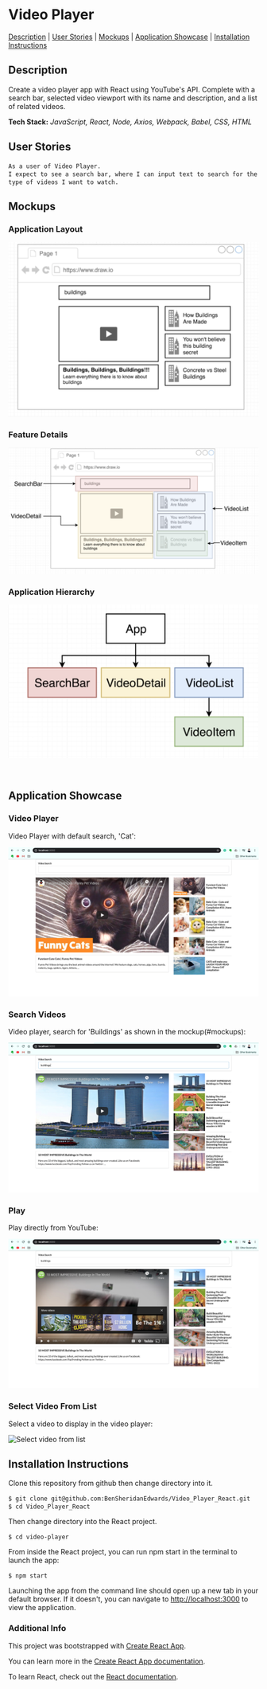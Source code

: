 # Video Player

[Description](#description) | [User Stories](#user-stories) | [Mockups](#mockups) | [Application Showcase](#app-showcase) | [Installation Instructions](#installation)

## <a name="description">Description</a>

Create a video player app with React using YouTube's API. Complete with a search bar, selected video viewport with its name and description, and a list of related videos.

**Tech Stack:** *JavaScript, React, Node, Axios, Webpack, Babel, CSS, HTML*

## <a name="user-stories">User Stories</a>

```
As a user of Video Player.
I expect to see a search bar, where I can input text to search for the type of videos I want to watch.
```

## <a name="mockups">Mockups</a>

### Application Layout
![Layout Mockup](https://github.com/BenSheridanEdwards/Video_Player_React/blob/master/images/Mockups/VideoPlayer-LayoutMockup.png)

### Feature Details
![Feature Mockup](https://github.com/BenSheridanEdwards/Video_Player_React/blob/master/images/Mockups/VideoPlayer-FeatureMockUp.png)

### Application Hierarchy
![App Hierarchy Mockup](https://github.com/BenSheridanEdwards/Video_Player_React/blob/master/images/Mockups/VideoPlayer-HierarchyMockup.png)

<a name="app-showcase"><br /></a>

## Application Showcase

### Video Player

Video Player with default search, 'Cat':

![Video Player Default Search](https://github.com/BenSheridanEdwards/Video_Player_React/blob/master/images/Application_Showcase/Screenshots/VideoPlayer-DefaultSearchCat.png)

### Search Videos

Video player, search for 'Buildings' as shown in the mockup(#mockups):

![Mockup Search 'Buildings'](https://github.com/BenSheridanEdwards/Video_Player_React/blob/master/images/Application_Showcase/Screenshots/VideoPlayer-MockupSearchBuildings.png)

### Play

Play directly from YouTube:

![Play Selected Video](https://github.com/BenSheridanEdwards/Video_Player_React/blob/master/images/Application_Showcase/Screenshots/VideoPlayer-PlaySelectedVideo.png)

### Select Video From List

Select a video to display in the video player:

![Select video from list](https://github.com/BenSheridanEdwards/Video_Player_React/blob/master/images/Application_Showcase/Screenshots/VideoPlayer-SelectVideofromVideoList.png)

## <a name="installation">Installation Instructions</a>

Clone this repository from github then change directory into it.

```
$ git clone git@github.com:BenSheridanEdwards/Video_Player_React.git
$ cd Video_Player_React
```

Then change directory into the React project.
```
$ cd video-player
```
From inside the React project, you can run npm start in the terminal to launch the app:

```
$ npm start
```

Launching the app from the command line should open up a new tab in your default browser. If it doesn't, you can navigate to [http://localhost:3000](http://localhost:3000) to view the application.<br />

### Additional Info

This project was bootstrapped with [Create React App](https://github.com/facebook/create-react-app).

You can learn more in the [Create React App documentation](https://facebook.github.io/create-react-app/docs/getting-started).

To learn React, check out the [React documentation](https://reactjs.org/).
